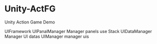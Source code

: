 # Unity-ActFG
Unity Action Game Demo

UIFramework
UIPanalManager Manager panels use Stack
UIDataManager Manager UI datas
UIManager manager uis
